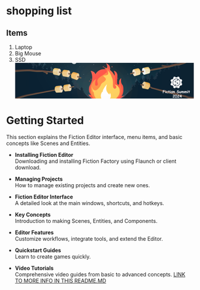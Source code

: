 # shopping list 
## Items
1. Laptop
2. Big Mouse
3. SSD
![Alt text](<../../../Fiction Summit 1250x250.png>)

# Getting Started

This section explains the Fiction Editor interface, menu items, and basic concepts like Scenes and Entities.

- **Installing Fiction Editor**  
  Downloading and installing Fiction Factory using Flaunch or client download.
  
- **Managing Projects**  
  How to manage existing projects and create new ones.
  
- **Fiction Editor Interface**  
  A detailed look at the main windows, shortcuts, and hotkeys.
  
- **Key Concepts**  
  Introduction to making Scenes, Entities, and Components.
  
- **Editor Features**  
  Customize workflows, integrate tools, and extend the Editor.
  
- **Quickstart Guides**  
  Learn to create games quickly.
  
- **Video Tutorials**  
  Comprehensive video guides from basic to advanced concepts.
[ LINK TO MORE INFO IN THIS README.MD](README.MD)